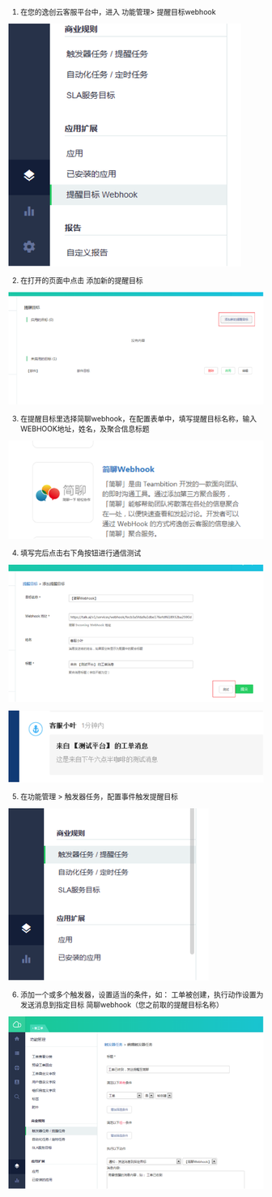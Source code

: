 1. 在您的逸创云客服平台中，进入 功能管理> 提醒目标webhook

  ![](/images/inte-guide/kf5-1.png)

2. 在打开的页面中点击 添加新的提醒目标

  ![](/images/inte-guide/kf5-2.png)

3. 在提醒目标里选择简聊webhook，在配置表单中，填写提醒目标名称，输入WEBHOOK地址，姓名，及聚合信息标题

  ![](/images/inte-guide/kf5-3.png)

4. 填写完后点击右下角按钮进行通信测试

  ![](/images/inte-guide/kf5-4.png)

  ![](/images/inte-guide/kf5-5.png)

5. 在功能管理 > 触发器任务，配置事件触发提醒目标

  ![](/images/inte-guide/kf5-6.png)

6. 添加一个或多个触发器，设置适当的条件，如： 工单被创建，执行动作设置为 发送消息到指定目标 简聊webhook（您之前取的提醒目标名称）

  ![](/images/inte-guide/kf5-7.png)

